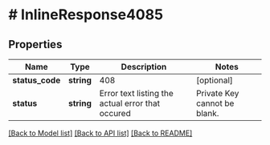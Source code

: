 # # InlineResponse4085

## Properties

Name | Type | Description | Notes
------------ | ------------- | ------------- | -------------
**status_code** | **string** | 408 | [optional]
**status** | **string** | Error text listing the actual error that occured | Private Key cannot be blank. | [optional]

[[Back to Model list]](../../README.md#models) [[Back to API list]](../../README.md#endpoints) [[Back to README]](../../README.md)
